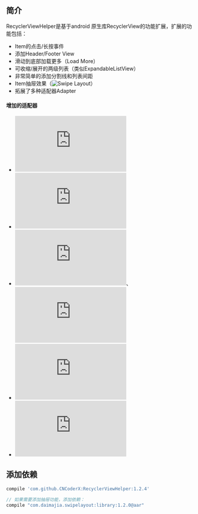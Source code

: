 ## 简介
RecyclerViewHelper是基于android 原生库RecyclerView的功能扩展，扩展的功能包括：
* Item的点击/长按事件
* 添加Header/Footer View
* 滑动到底部加载更多（Load More）
* 可收缩/展开的两级列表（类似ExpandableListView）
* 非常简单的添加分割线和列表间距
* Item抽屉效果（![Swipe Layout](https://github.com/daimajia/AndroidSwipeLayout)）
* 拓展了多种适配器Adapter

#### 增加的适配器
* ![ArrayAdapter](https://raw.githubusercontent.com/CNCoderX/RecyclerViewHelper/master/library/src/main/java/com/cncoderx/recyclerviewhelper/adapter/ArrayAdapter.java)
* ![SimpleAdapter](https://raw.githubusercontent.com/CNCoderX/RecyclerViewHelper/master/library/src/main/java/com/cncoderx/recyclerviewhelper/adapter/SimpleAdapter.java)
* ![CursorAdapter](https://raw.githubusercontent.com/CNCoderX/RecyclerViewHelper/master/library/src/main/java/com/cncoderx/recyclerviewhelper/adapter/CursorAdapter.java)、![SimpleCursorAdapter](https://raw.githubusercontent.com/CNCoderX/RecyclerViewHelper/master/library/src/main/java/com/cncoderx/recyclerviewhelper/adapter/SimpleCursorAdapter.java)
* ![ObjectAdapter](https://raw.githubusercontent.com/CNCoderX/RecyclerViewHelper/master/library/src/main/java/com/cncoderx/recyclerviewhelper/adapter/ObjectAdapter.java)
* ![ExpandableAdapter](https://raw.githubusercontent.com/CNCoderX/RecyclerViewHelper/master/library/src/main/java/com/cncoderx/recyclerviewhelper/adapter/ExpandableAdapter.java)

## 添加依赖
```gradle
compile 'com.github.CNCoderX:RecyclerViewHelper:1.2.4'

// 如果需要添加抽屉功能，添加依赖：
compile "com.daimajia.swipelayout:library:1.2.0@aar"
```


